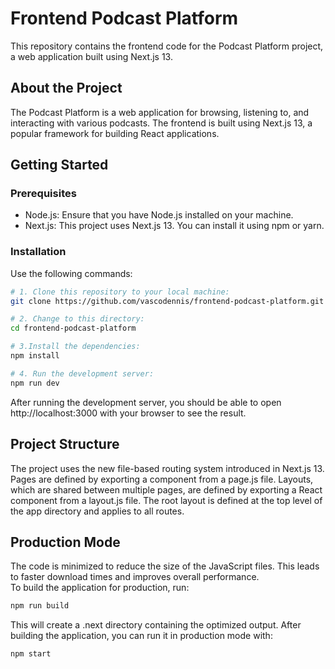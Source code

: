 # Frontend Podcast Platform

This repository contains the frontend code for the Podcast Platform project, a web application built using Next.js 13.

## About the Project

The Podcast Platform is a web application for browsing, listening to, and interacting with various podcasts. The frontend is built using Next.js 13, a popular framework for building React applications.

## Getting Started

### Prerequisites

- Node.js: Ensure that you have Node.js installed on your machine.
- Next.js: This project uses Next.js 13. You can install it using npm or yarn.

### Installation

Use the following commands:

```bash
# 1. Clone this repository to your local machine:
git clone https://github.com/vascodennis/frontend-podcast-platform.git

# 2. Change to this directory:
cd frontend-podcast-platform

# 3.Install the dependencies:
npm install

# 4. Run the development server:
npm run dev
```

After running the development server, you should be able to open http://localhost:3000 with your browser to see the result.

## Project Structure
The project uses the new file-based routing system introduced in Next.js 13. Pages are defined by exporting a component from a page.js file. Layouts, which are shared between multiple pages, are defined by exporting a React component from a layout.js file. The root layout is defined at the top level of the app directory and applies to all routes.

## Production Mode

The code is minimized to reduce the size of the JavaScript files. This leads to faster download times and improves overall performance. 
<br>
To build the application for production, run:
```bash
npm run build
```
This will create a .next directory containing the optimized output. After building the application, you can run it in production mode with:
```bash
npm start
```

